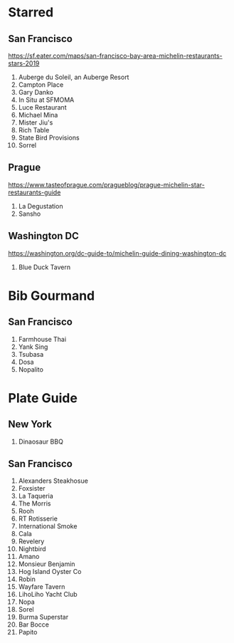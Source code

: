 # Starred
## San Francisco
https://sf.eater.com/maps/san-francisco-bay-area-michelin-restaurants-stars-2019
1. Auberge du Soleil, an Auberge Resort
2. Campton Place
3. Gary Danko
4. In Situ at SFMOMA
5. Luce Restaurant
6. Michael Mina
7. Mister Jiu's
8. Rich Table
9. State Bird Provisions
10. Sorrel

## Prague
https://www.tasteofprague.com/pragueblog/prague-michelin-star-restaurants-guide
1. La Degustation
2. Sansho

## Washington DC
https://washington.org/dc-guide-to/michelin-guide-dining-washington-dc
1. Blue Duck Tavern

# Bib Gourmand
## San Francisco
1. Farmhouse Thai
2. Yank Sing
3. Tsubasa
4. Dosa
5. Nopalito

# Plate Guide
## New York
1. Dinaosaur BBQ

## San Francisco
1. Alexanders Steakhosue
2. Foxsister
3. La Taqueria
4. The Morris
5. Rooh
6. RT Rotisserie
7. International Smoke
8. Cala
9. Revelery
10. Nightbird
11. Amano
12. Monsieur Benjamin
13. Hog Island Oyster Co
14. Robin
15. Wayfare Tavern
16. LihoLiho Yacht Club
17. Nopa
18. Sorel
19. Burma Superstar
20. Bar Bocce
21. Papito
